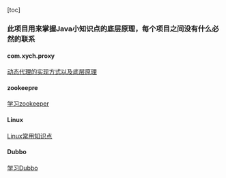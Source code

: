 [toc]

<h3>此项目用来掌握Java小知识点的底层原理，每个项目之间没有什么必然的联系</h3>

#### com.xych.proxy  
[动态代理的实现方式以及底层原理](https://github.com/Lanboo/JavaCoding/tree/master/com.xych.proxy)


#### zookeepre
[学习zookeeper](https://github.com/Lanboo/JavaCoding/tree/master/zookeeper)

#### Linux
[Linux常用知识点](https://github.com/Lanboo/JavaCoding/tree/master/Linux)

#### Dubbo
[学习Dubbo](https://github.com/Lanboo/JavaCoding/tree/master/dubbo)